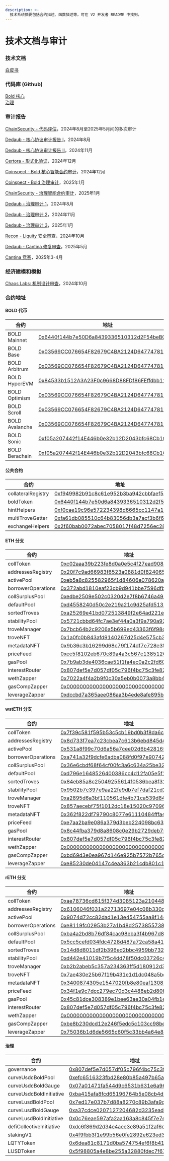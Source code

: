```yaml
---
description: >-
  技术系统摘要包括合约描述、函数描述等，可在 V2 开发者 README 中找到。
---
```


# 技术文档与审计

### 技术文档

[白皮书](https://bafybeibjommrelqjw22vewpddgfdnm5geoz747gv2zeuy7njwivpfcy3xa.ipfs.w3s.link/Liquity%20v2%20-%20Whitepaper%20rev.%200.3%20\(November%2C%202024\)%20\(1\).pdf)

### 代码库 (Github)

[Bold 核心](https://github.com/liquity/bold)\
[治理](https://github.com/liquity/V2-gov/tree/main)

### 审计报告

[ChainSecurity - 代码评估](https://www.chainsecurity.com/security-audit/liquity-bold-smart-contracts)，2024年8月至2025年5月间的多次审计

[Dedaub - 核心协议审计报告 I](https://dedaub.com/audits/liquity/liquity-v2-aug-28-2024/)，2024年8月

[Dedaub - 核心协议审计报告 II](https://dedaub.com/audits/liquity/liquity-v2-second-audit-nov-11-2024/)，2024年11月

[Certora - 形式化验证](https://certora.cdn.prismic.io/certora/Z1tLJJbqstJ98b8J_LiquityVerificationReport.pdf)，2024年12月

[Coinspect - Bold 核心智能合约审计](https://www.coinspect.com/doc/Coinspect%20-%20Smart%20Contract%20Audit%20-%20Liquity%20-%20Bold%20-%20v241231.pdf)，2024年12月

[Coinspect - Bold 治理审计](https://www.coinspect.com/doc/Coinspect%20-%20Smart%20Contract%20Audit%20-%20Liquity%20-%20Bold%20Governance%20-%20v250120.pdf)，2025年1月

[ChainSecurity - 治理智能合约审计](https://www.chainsecurity.com/security-audit/liquity-v2-governance)，2025年1月

[Dedaub - 治理审计 1](https://dedaub.com/audits/liquity/liquity-v2-governance-1st-audit-aug-12-2024/)，2024年8月

[Dedaub - 治理审计 2](https://dedaub.com/audits/liquity/liquity-v2-governance-2nd-audit-nov-11-2024/)，2024年11月

[Dedaub - 治理审计 3](https://dedaub.com/audits/liquity/liquity-v2-governance-3rd-audit-dec-22-2024/)，2025年1月

[Recon - Liquity 安全审查](https://github.com/GalloDaSballo/bold-review)，2024年10月

[Dedaub - Cantina 修复审查](https://dedaub.com/audits/liquity/liquity-v2-cantina-fixes-review-may-13-2025/)，2025年5月

[Cantina 竞赛](https://cantina.xyz/portfolio/fca4f98a-7d24-49f1-9a3b-80e5e65b2b30)，2025年3-4月

### 经济建模和模拟

[Chaos Labs: 机制设计审查](https://cdn.sanity.io/files/zmh9mnff/production/ca6a4815e62b05f33fb3ec56c5a4c42d6b7ddbec.pdf)，2024年10月

### 合约地址

#### BOLD 代币

| 合约       | 地址                                                                                                                          |
| -------------- | -------------------------------------------------------------------------------------------------------------------------------- |
| BOLD Mainnet   | [0x6440f144b7e50D6a8439336510312d2F54beB01D](https://etherscan.io/address/0x6440f144b7e50D6a8439336510312d2F54beB01D)            |
| BOLD Base      | [0x03569CC076654F82679C4BA2124D64774781B01D](https://basescan.org/address/0x03569CC076654F82679C4BA2124D64774781B01D)            |
| BOLD Arbitrum  | [0x03569CC076654F82679C4BA2124D64774781B01D](https://arbiscan.io/address/0x03569CC076654F82679C4BA2124D64774781B01D)             |
| BOLD HyperEVM  | [0x84533b1512A3A23F0c9668D88FDf86FEffdbb11A](https://hyperevmscan.io/address/0x84533b1512A3A23F0c9668D88FDf86FEffdbb11A)         |
| BOLD Optimism  | [0x03569CC076654F82679C4BA2124D64774781B01D](https://optimistic.etherscan.io/address/0x03569CC076654F82679C4BA2124D64774781B01D) |
| BOLD Scroll    | [0x03569CC076654F82679C4BA2124D64774781B01D](https://scrollscan.com/address/0x03569CC076654F82679C4BA2124D64774781B01D)          |
| BOLD Avalanche | [0x03569CC076654F82679C4BA2124D64774781B01D](https://snowtrace.io/address/0x03569CC076654F82679C4BA2124D64774781B01D)            |
| BOLD Sonic     | [0xf05a207442f14E446b0e32b12D2043bfc68Cb1C9](https://sonicscan.org/address/0xf05a207442f14E446b0e32b12D2043bfc68Cb1C9)           |
| BOLD Berachain | [0xf05a207442f14E446b0e32b12D2043bfc68Cb1C9](https://berascan.com/address/0xf05a207442f14e446b0e32b12d2043bfc68cb1c9)            |

#### 公共合约

| 合约           | 地址                                                                                                               |
| ------------------ | --------------------------------------------------------------------------------------------------------------------- |
| collateralRegistry | [0xf949982b91c8c61e952b3ba942cbbfaef5386684](https://etherscan.io/address/0xf949982b91c8c61e952b3ba942cbbfaef5386684) |
| boldToken          | [0x6440f144b7e50d6a8439336510312d2f54beb01d](https://etherscan.io/address/0x6440f144b7e50d6a8439336510312d2f54beb01d) |
| hintHelpers        | [0xf0cae19c96e572234398d6665cc1147a16cbe657](https://etherscan.io/address/0xf0cae19c96e572234398d6665cc1147a16cbe657) |
| multiTroveGetter   | [0xfa61db085510c64b83056db3a7acf3b6f631d235](https://etherscan.io/address/0xfa61db085510c64b83056db3a7acf3b6f631d235) |
| exchangeHelpers    | [0x2f60bab0072abec7058017f48d7256ec288c8686](https://etherscan.io/address/0x2f60bab0072abec7058017f48d7256ec288c8686) |

#### ETH 分支

| 合约           | 地址                                                                                                               |
| ------------------ | --------------------------------------------------------------------------------------------------------------------- |
| collToken          | [0xc02aaa39b223fe8d0a0e5c4f27ead9083c756cc2](https://etherscan.io/address/0xc02aaa39b223fe8d0a0e5c4f27ead9083c756cc2) |
| addressesRegistry  | [0x20f7c9ad66983f6523a0881d0f82406541417526](https://etherscan.io/address/0x20f7c9ad66983f6523a0881d0f82406541417526) |
| activePool         | [0xeb5a8c825582965f1d84606e078620a84ab16afe](https://etherscan.io/address/0xeb5a8c825582965f1d84606e078620a84ab16afe) |
| borrowerOperations | [0x372abd1810eaf23cb9d941bbe7596dfb2c46bc65](https://etherscan.io/address/0x372abd1810eaf23cb9d941bbe7596dfb2c46bc65) |
| collSurplusPool    | [0xedbe2509e502c0320d2e7f8b6746a49b4b50e2bf](https://etherscan.io/address/0xedbe2509e502c0320d2e7f8b6746a49b4b50e2bf) |
| defaultPool        | [0xd4558240d50c2e219a21c9d25afd513bb6e5b1a0](https://etherscan.io/address/0xd4558240d50c2e219a21c9d25afd513bb6e5b1a0) |
| sortedTroves       | [0xa25269e41bd072513849f2e64ad221e84f3063f4](https://etherscan.io/address/0xa25269e41bd072513849f2e64ad221e84f3063f4) |
| stabilityPool      | [0x5721cbbd64fc7ae3ef44a0a3f9a790a9264cf9bf](https://etherscan.io/address/0x5721cbbd64fc7ae3ef44a0a3f9a790a9264cf9bf) |
| troveManager       | [0x7bcb64b2c9206a5b699ed43363f6f98d4776cf5a](https://etherscan.io/address/0x7bcb64b2c9206a5b699ed43363f6f98d4776cf5a) |
| troveNFT           | [0x1a0fc0b843afd9140267d25d4e575cb37a838013](https://etherscan.io/address/0x1a0fc0b843afd9140267d25d4e575cb37a838013) |
| metadataNFT        | [0x9b36c3b16299d68c79f174df7e728e35b6af4a12](https://etherscan.io/address/0x9b36c3b16299d68c79f174df7e728e35b6af4a12) |
| priceFeed          | [0xcc5f8102eb670c89a4a3c567c13851260303c24f](https://etherscan.io/address/0xcc5f8102eb670c89a4a3c567c13851260303c24f) |
| gasPool            | [0x7b9ab3de4036cae51f1fa4ec0a2c2fd606bcf921](https://etherscan.io/address/0x7b9ab3de4036cae51f1fa4ec0a2c2fd606bcf921) |
| interestRouter     | [0x807def5e7d057df05c796f4bc75c3fe82bd6eee1](https://etherscan.io/address/0x807def5e7d057df05c796f4bc75c3fe82bd6eee1) |
| wethZapper         | [0x7022a4f4a2b9f0c30a5eb0b0073a8bb4c8e70c1f](https://etherscan.io/address/0x7022a4f4a2b9f0c30a5eb0b0073a8bb4c8e70c1f) |
| gasCompZapper      | [0x0000000000000000000000000000000000000000](https://etherscan.io/address/0x0000000000000000000000000000000000000000) |
| leverageZapper     | [0xdccbd7a365aee086aa3b4ede8afe895b20770ae3](https://etherscan.io/address/0xdccbd7a365aee086aa3b4ede8afe895b20770ae3) |

#### wstETH 分支

| 合约           | 地址                                                                                                               |
| ------------------ | --------------------------------------------------------------------------------------------------------------------- |
| collToken          | [0x7f39c581f595b53c5cb19bd0b3f8da6c935e2ca0](https://etherscan.io/address/0x7f39c581f595b53c5cb19bd0b3f8da6c935e2ca0) |
| addressesRegistry  | [0x8d733f7ea7c23cbea7c613b6ebd845d46d3aac54](https://etherscan.io/address/0x8d733f7ea7c23cbea7c613b6ebd845d46d3aac54) |
| activePool         | [0x531a8f99c70d6a56a7cee02d6b4281650d7919a0](https://etherscan.io/address/0x531a8f99c70d6a56a7cee02d6b4281650d7919a0) |
| borrowerOperations | [0xa741a32f9dcfe6adba088fd0f97e90742d7d5da3](https://etherscan.io/address/0xa741a32f9dcfe6adba088fd0f97e90742d7d5da3) |
| collSurplusPool    | [0x36e6cbdf68f64cf00fc3a6c634a25be32dd0a235](https://etherscan.io/address/0x36e6cbdf68f64cf00fc3a6c634a25be32dd0a235) |
| defaultPool        | [0xd796e1648526400386cc4d12fa05e5f11e6a22a1](https://etherscan.io/address/0xd796e1648526400386cc4d12fa05e5f11e6a22a1) |
| sortedTroves       | [0x84eb85a8c25049255614f0536bea8f31682e86f1](https://etherscan.io/address/0x84eb85a8c25049255614f0536bea8f31682e86f1) |
| stabilityPool      | [0x9502b7c397e9aa22fe9db7ef7daf21cd2aebe56b](https://etherscan.io/address/0x9502b7c397e9aa22fe9db7ef7daf21cd2aebe56b) |
| troveManager       | [0xa2895d6a3bf110561dfe4b71ca539d84e1928b22](https://etherscan.io/address/0xa2895d6a3bf110561dfe4b71ca539d84e1928b22) |
| troveNFT           | [0x857aecebf75f1012dc18e15020c97096aea31b04](https://etherscan.io/address/0x857aecebf75f1012dc18e15020c97096aea31b04) |
| metadataNFT        | [0x362f822df79790c8077e61110484fffa48f682a1](https://etherscan.io/address/0x362f822df79790c8077e61110484fffa48f682a1) |
| priceFeed          | [0xe7aa2ba9e086a379d3beb224098bc634a46e314e](https://etherscan.io/address/0xe7aa2ba9e086a379d3beb224098bc634a46e314e) |
| gasPool            | [0x8c44fba379d8a8608c0e29b2729deb75a981db1f](https://etherscan.io/address/0x8c44fba379d8a8608c0e29b2729deb75a981db1f) |
| interestRouter     | [0x807def5e7d057df05c796f4bc75c3fe82bd6eee1](https://etherscan.io/address/0x807def5e7d057df05c796f4bc75c3fe82bd6eee1) |
| wethZapper         | [0x0000000000000000000000000000000000000000](https://etherscan.io/address/0x0000000000000000000000000000000000000000) |
| gasCompZapper      | [0xbd69d3e0ea967d146e925b7572b765c8e9c4127d](https://etherscan.io/address/0xbd69d3e0ea967d146e925b7572b765c8e9c4127d) |
| leverageZapper     | [0xe85230de04147c4ea363b21cdb801c1c19df0a56](https://etherscan.io/address/0xe85230de04147c4ea363b21cdb801c1c19df0a56) |

#### rETH 分支

| 合约           | 地址                                                                                                               |
| ------------------ | --------------------------------------------------------------------------------------------------------------------- |
| collToken          | [0xae78736cd615f374d3085123a210448e74fc6393](https://etherscan.io/address/0xae78736cd615f374d3085123a210448e74fc6393) |
| addressesRegistry  | [0x6106046f031a22713697e04c08b330ddaf3e8789](https://etherscan.io/address/0x6106046f031a22713697e04c08b330ddaf3e8789) |
| activePool         | [0x9074d72cc82dad1e13e454755aa8f144c479532f](https://etherscan.io/address/0x9074d72cc82dad1e13e454755aa8f144c479532f) |
| borrowerOperations | [0xe8119fc02953b27a1b48d2573855738485a17329](https://etherscan.io/address/0xe8119fc02953b27a1b48d2573855738485a17329) |
| collSurplusPool    | [0xba4a2bd8b76df84cac98eba3f4b967d8423192bf](https://etherscan.io/address/0xba4a2bd8b76df84cac98eba3f4b967d8423192bf) |
| defaultPool        | [0x5cc5cefd034fdc4728d487a72ca58a410cddcd6b](https://etherscan.io/address/0x5cc5cefd034fdc4728d487a72ca58a410cddcd6b) |
| sortedTroves       | [0x14d8d8011df2b396ed2bbc4959bb73250324f386](https://etherscan.io/address/0x14d8d8011df2b396ed2bbc4959bb73250324f386) |
| stabilityPool      | [0xd442e41019b7f5c4dd78f50dc03726c446148695](https://etherscan.io/address/0xd442e41019b7f5c4dd78f50dc03726c446148695) |
| troveManager       | [0xb2b2abeb5c357a234363ff5d180912d319e3e19e](https://etherscan.io/address/0xb2b2abeb5c357a234363ff5d180912d319e3e19e) |
| troveNFT           | [0x7ae430e25b67f19b431e1d1dc048a5bcf24c0873](https://etherscan.io/address/0x7ae430e25b67f19b431e1d1dc048a5bcf24c0873) |
| metadataNFT        | [0x3400874305e1547020fb8e80eaf1308b757171af](https://etherscan.io/address/0x3400874305e1547020fb8e80eaf1308b757171af) |
| priceFeed          | [0x34f1e9c7dcc279ec70d3c4488eb2d80fba8b7b2b](https://etherscan.io/address/0x34f1e9c7dcc279ec70d3c4488eb2d80fba8b7b2b) |
| gasPool            | [0x45c81dce308389e1bee63ae30a04fb1e148dad41](https://etherscan.io/address/0x45c81dce308389e1bee63ae30a04fb1e148dad41) |
| interestRouter     | [0x807def5e7d057df05c796f4bc75c3fe82bd6eee1](https://etherscan.io/address/0x807def5e7d057df05c796f4bc75c3fe82bd6eee1) |
| wethZapper         | [0x0000000000000000000000000000000000000000](https://etherscan.io/address/0x0000000000000000000000000000000000000000) |
| gasCompZapper      | [0xbe8b230dcd12e246f5edc5c103cc98be68ab636f](https://etherscan.io/address/0xbe8b230dcd12e246f5edc5c103cc98be68ab636f) |
| leverageZapper     | [0x75036b1d6de5665c60f5c33bb4a64e8e123211a2](https://etherscan.io/address/0x75036b1d6de5665c60f5c33bb4a64e8e123211a2) |

#### 治理

| 合约                 | 地址                                                                                                               |
| ------------------------ | --------------------------------------------------------------------------------------------------------------------- |
| governance               | [0x807def5e7d057df05c796f4bc75c3fe82bd6eee1](https://etherscan.io/address/0x807def5e7d057df05c796f4bc75c3fe82bd6eee1) |
| curveUsdcBoldPool        | [0xefc6516323fbd28e80b85a497b65a86243a54b3e](https://etherscan.io/address/0xefc6516323fbd28e80b85a497b65a86243a54b3e) |
| curveUsdcBoldGauge       | [0x07a01471fa544d9c6531b631e6a96a79a9ad05e9](https://etherscan.io/address/0x07a01471fa544d9c6531b631e6a96a79a9ad05e9) |
| curveUsdcBoldInitiative  | [0xba415afa8fcd65196764b5e08cb4dbf90bee33b4](https://etherscan.io/address/0xba415afa8fcd65196764b5e08cb4dbf90bee33b4) |
| curveLusdBoldPool        | [0x7ed17e037b7d88a8270c89b3afa9c38e5218f12b](https://etherscan.io/address/0x7ed17e037b7d88a8270c89b3afa9c38e5218f12b) |
| curveLusdBoldGauge       | [0xa37cdce0207127204682d3235ead2c7a4c5d6c5c](https://etherscan.io/address/0xa37cdce0207127204682d3235ead2c7a4c5d6c5c) |
| curveLusdBoldInitiative  | [0x0c76eae597afa2aa163a8c845f7e7e870256ac7e](https://etherscan.io/address/0x0c76eae597afa2aa163a8c845f7e7e870256ac7e) |
| defiCollectiveInitiative | [0xdc6f869d2d34e4aee3e89a51f2af6d54f0f7f690](https://etherscan.io/address/0xdc6f869d2d34e4aee3e89a51f2af6d54f0f7f690) |
| stakingV1                | [0x4f9fbb3f1e99b56e0fe2892e623ed36a76fc605d](https://etherscan.io/address/0x4f9fbb3f1e99b56e0fe2892e623ed36a76fc605d) |
| LQTYToken                | [0x6dea81c8171d0ba574754ef6f8b412f2ed88c54d](https://etherscan.io/address/0x6dea81c8171d0ba574754ef6f8b412f2ed88c54d) |
| LUSDToken                | [0x5f98805a4e8be255a32880fdec7f6728c6568ba0](https://etherscan.io/address/0x5f98805a4e8be255a32880fdec7f6728c6568ba0) |
